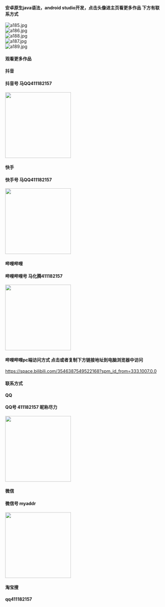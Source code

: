 #### 安卓原生java语法，android studio开发，点击头像进主页看更多作品 下方有联系方式

 <img src='https://img.alicdn.com/imgextra/i4/1658540494/O1CN01fL9LuW1FWIbswUMHr_!!1658540494.jpg' alt='a185.jpg' /></br> 
 <img src='https://img.alicdn.com/imgextra/i1/1658540494/O1CN01isvRGi1FWIbttDnm5_!!1658540494.jpg' alt='a186.jpg' /></br> 
 <img src='https://img.alicdn.com/imgextra/i4/1658540494/O1CN01q02mpT1FWIbuuxwUI_!!1658540494.jpg' alt='a188.jpg' /></br> 
 <img src='https://img.alicdn.com/imgextra/i1/1658540494/O1CN01u97vXF1FWIbuBKUkz_!!1658540494.jpg' alt='a187.jpg' /></br> 
 <img src='https://img.alicdn.com/imgextra/i4/1658540494/O1CN01Pe61nz1FWIbttCauD_!!1658540494.jpg' alt='a189.jpg' /></br>

#### 观看更多作品

#### 抖音
#### 抖音号  马QQ411182157
<img src="https://gitee.com/QQ411182157/mingpian/raw/master/douyin.png" width="210px">

#### 快手
#### 快手号  马QQ411182157

<img src="https://gitee.com/QQ411182157/mingpian/raw/master/kuaishou.jpg" width="210px">

#### 哔哩哔哩
#### 哔哩哔哩号  马化腾411182157

<img src="https://gitee.com/QQ411182157/mingpian/raw/master/bili.png" width="210px">

#### 哔哩哔哩pc端访问方式 点击或者复制下方链接地址到电脑浏览器中访问

https://space.bilibili.com/3546387549522168?spm_id_from=333.1007.0.0


#### 联系方式
#### QQ
#### QQ号 411182157 昵称尽力

<img src="https://gitee.com/QQ411182157/mingpian/raw/master/qq.jpg" width="210px">

#### 微信
#### 微信号 myaddr

<img src="https://gitee.com/QQ411182157/mingpian/raw/master/weixin.png" width="210px">

#### 淘宝搜
#### qq411182157
